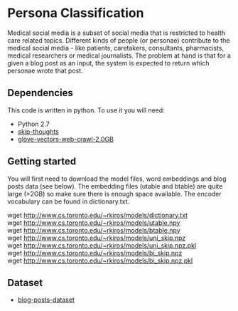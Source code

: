 # Persona Classification
Medical social media is a subset of social media that is restricted to health care related topics. Different kinds of people (or personae) contribute to the medical social media - like patients, caretakers, consultants, pharmacists, medical researchers or medical journalists. The problem at hand is that for a given a blog post as an input, the system is expected to return which personae wrote that post.

## Dependencies
This code is written in python. To use it you will need:

* Python 2.7
* [skip-thoughts](https://github.com/ryankiros/skip-thoughts)
* [glove-vectors-web-crawl-2.0GB](https://nlp.stanford.edu/projects/glove/)

## Getting started

You will first need to download the model files, word embeddings and blog posts data (see below). The embedding files (utable and btable) are quite large (>2GB) so make sure there is enough space available. The encoder vocabulary can be found in dictionary.txt.

wget http://www.cs.toronto.edu/~rkiros/models/dictionary.txt  
wget http://www.cs.toronto.edu/~rkiros/models/utable.npy  
wget http://www.cs.toronto.edu/~rkiros/models/btable.npy  
wget http://www.cs.toronto.edu/~rkiros/models/uni_skip.npz  
wget http://www.cs.toronto.edu/~rkiros/models/uni_skip.npz.pkl  
wget http://www.cs.toronto.edu/~rkiros/models/bi_skip.npz  
wget http://www.cs.toronto.edu/~rkiros/models/bi_skip.npz.pkl  

## Dataset

* [blog-posts-dataset](https://drive.google.com/file/d/0B_9ISEpIrWxEVGw4aGttWTFGT0U/view)
